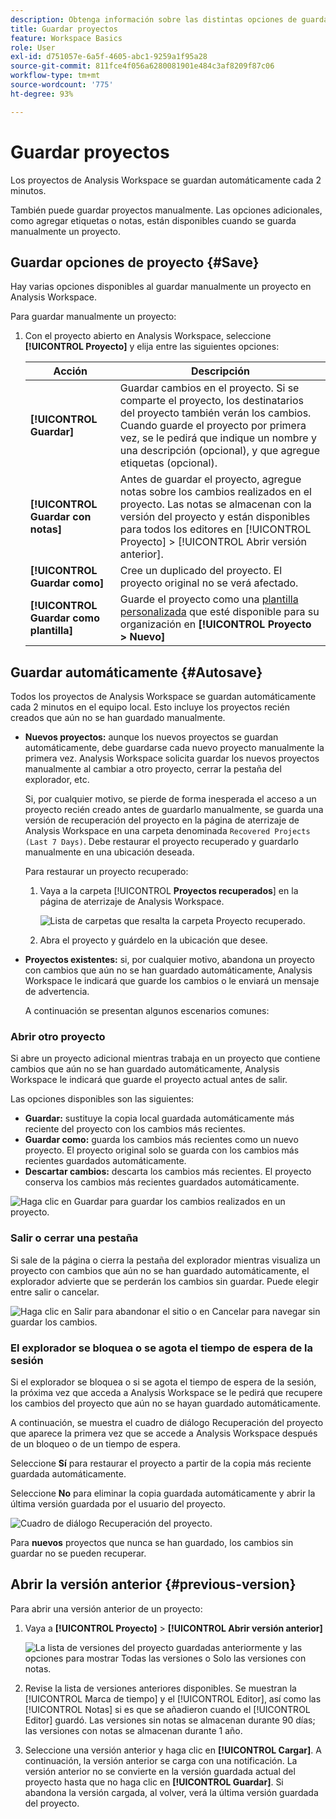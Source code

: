 ```yaml
---
description: Obtenga información sobre las distintas opciones de guardado, como guardar automáticamente, guardar como, guardar como plantilla y abrir versiones anteriores.
title: Guardar proyectos
feature: Workspace Basics
role: User
exl-id: d751057e-6a5f-4605-abc1-9259a1f95a28
source-git-commit: 811fce4f056a6280081901e484c3af8209f87c06
workflow-type: tm+mt
source-wordcount: '775'
ht-degree: 93%

---
```


# Guardar proyectos

Los proyectos de Analysis Workspace se guardan automáticamente cada 2 minutos.

También puede guardar proyectos manualmente. Las opciones adicionales, como agregar etiquetas o notas, están disponibles cuando se guarda manualmente un proyecto.

## Guardar opciones de proyecto {#Save}

Hay varias opciones disponibles al guardar manualmente un proyecto en Analysis Workspace.

Para guardar manualmente un proyecto:

1. Con el proyecto abierto en Analysis Workspace, seleccione **[!UICONTROL Proyecto]** y elija entre las siguientes opciones:

   | Acción | Descripción |
   |---|---| 
   | **[!UICONTROL Guardar]** | Guardar cambios en el proyecto. Si se comparte el proyecto, los destinatarios del proyecto también verán los cambios. Cuando guarde el proyecto por primera vez, se le pedirá que indique un nombre y una descripción (opcional), y que agregue etiquetas (opcional). |
   | **[!UICONTROL Guardar con notas]** | Antes de guardar el proyecto, agregue notas sobre los cambios realizados en el proyecto. Las notas se almacenan con la versión del proyecto y están disponibles para todos los editores en [!UICONTROL Proyecto] > [!UICONTROL Abrir versión anterior]. |
   | **[!UICONTROL Guardar como]** | Cree un duplicado del proyecto. El proyecto original no se verá afectado. |
   | **[!UICONTROL Guardar como plantilla]** | Guarde el proyecto como una [plantilla personalizada](https://experienceleague.adobe.com/docs/analytics/analyze/analysis-workspace/build-workspace-project/starter-projects.html?lang=es) que esté disponible para su organización en **[!UICONTROL Proyecto > Nuevo]** |

## Guardar automáticamente {#Autosave}

Todos los proyectos de Analysis Workspace se guardan automáticamente cada 2 minutos en el equipo local. Esto incluye los proyectos recién creados que aún no se han guardado manualmente.

* **Nuevos proyectos:** aunque los nuevos proyectos se guardan automáticamente, debe guardarse cada nuevo proyecto manualmente la primera vez. Analysis Workspace solicita guardar los nuevos proyectos manualmente al cambiar a otro proyecto, cerrar la pestaña del explorador, etc.

  Si, por cualquier motivo, se pierde de forma inesperada el acceso a un proyecto recién creado antes de guardarlo manualmente, se guarda una versión de recuperación del proyecto en la página de aterrizaje de Analysis Workspace en una carpeta denominada `Recovered Projects (Last 7 Days)`. Debe restaurar el proyecto recuperado y guardarlo manualmente en una ubicación deseada.

  Para restaurar un proyecto recuperado:

   1. Vaya a la carpeta [!UICONTROL **Proyectos recuperados**] en la página de aterrizaje de Analysis Workspace.

      ![Lista de carpetas que resalta la carpeta Proyecto recuperado.](assets/recovered-folder.png)

   1. Abra el proyecto y guárdelo en la ubicación que desee.


* **Proyectos existentes:** si, por cualquier motivo, abandona un proyecto con cambios que aún no se han guardado automáticamente, Analysis Workspace le indicará que guarde los cambios o le enviará un mensaje de advertencia.

  A continuación se presentan algunos escenarios comunes:

### Abrir otro proyecto

Si abre un proyecto adicional mientras trabaja en un proyecto que contiene cambios que aún no se han guardado automáticamente, Analysis Workspace le indicará que guarde el proyecto actual antes de salir.

Las opciones disponibles son las siguientes:

* **Guardar:** sustituye la copia local guardada automáticamente más reciente del proyecto con los cambios más recientes.
* **Guardar como:** guarda los cambios más recientes como un nuevo proyecto. El proyecto original solo se guarda con los cambios más recientes guardados automáticamente.
* **Descartar cambios:** descarta los cambios más recientes. El proyecto conserva los cambios más recientes guardados automáticamente.

![Haga clic en Guardar para guardar los cambios realizados en un proyecto.](assets/existing-save.png)

### Salir o cerrar una pestaña

Si sale de la página o cierra la pestaña del explorador mientras visualiza un proyecto con cambios que aún no se han guardado automáticamente, el explorador advierte que se perderán los cambios sin guardar. Puede elegir entre salir o cancelar.

![Haga clic en Salir para abandonar el sitio o en Cancelar para navegar sin guardar los cambios. ](assets/browser-image.png)

### El explorador se bloquea o se agota el tiempo de espera de la sesión

Si el explorador se bloquea o si se agota el tiempo de espera de la sesión, la próxima vez que acceda a Analysis Workspace se le pedirá que recupere los cambios del proyecto que aún no se hayan guardado automáticamente.

A continuación, se muestra el cuadro de diálogo Recuperación del proyecto que aparece la primera vez que se accede a Analysis Workspace después de un bloqueo o de un tiempo de espera.

Seleccione **Sí** para restaurar el proyecto a partir de la copia más reciente guardada automáticamente.

Seleccione **No** para eliminar la copia guardada automáticamente y abrir la última versión guardada por el usuario del proyecto.

![Cuadro de diálogo Recuperación del proyecto.](assets/project-recovery.png)

Para **nuevos** proyectos que nunca se han guardado, los cambios sin guardar no se pueden recuperar.

## Abrir la versión anterior {#previous-version}

Para abrir una versión anterior de un proyecto:

1. Vaya a **[!UICONTROL Proyecto]** > **[!UICONTROL Abrir versión anterior]**

   ![La lista de versiones del proyecto guardadas anteriormente y las opciones para mostrar Todas las versiones o Solo las versiones con notas.](assets/previous-versions.png)

1. Revise la lista de versiones anteriores disponibles.
   Se muestran la [!UICONTROL Marca de tiempo] y el [!UICONTROL Editor], así como las [!UICONTROL Notas] si es que se añadieron cuando el [!UICONTROL Editor] guardó. Las versiones sin notas se almacenan durante 90 días; las versiones con notas se almacenan durante 1 año.
1. Seleccione una versión anterior y haga clic en **[!UICONTROL Cargar]**.
A continuación, la versión anterior se carga con una notificación. La versión anterior no se convierte en la versión guardada actual del proyecto hasta que no haga clic en **[!UICONTROL Guardar]**. Si abandona la versión cargada, al volver, verá la última versión guardada del proyecto.
